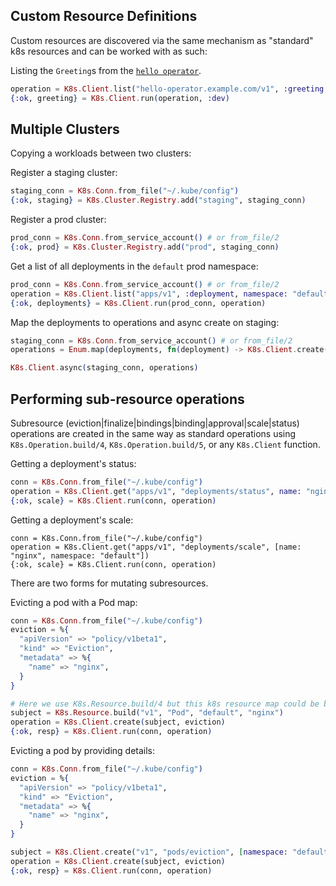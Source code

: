 ## Custom Resource Definitions

Custom resources are discovered via the same mechanism as "standard" k8s resources and can be worked with as such:

Listing the `Greeting`s from the [`hello operator`](https://github.com/coryodaniel/hello_operator).

```elixir
operation = K8s.Client.list("hello-operator.example.com/v1", :greeting, [namespace: "default"])
{:ok, greeting} = K8s.Client.run(operation, :dev)
```

## Multiple Clusters

Copying a workloads between two clusters:

Register a staging cluster:

```elixir
staging_conn = K8s.Conn.from_file("~/.kube/config")
{:ok, staging} = K8s.Cluster.Registry.add("staging", staging_conn)
```

Register a prod cluster:

```elixir
prod_conn = K8s.Conn.from_service_account() # or from_file/2
{:ok, prod} = K8s.Cluster.Registry.add("prod", staging_conn)
```

Get a list of all deployments in the `default` prod namespace:

```elixir
prod_conn = K8s.Conn.from_service_account() # or from_file/2
operation = K8s.Client.list("apps/v1", :deployment, namespace: "default")
{:ok, deployments} = K8s.Client.run(prod_conn, operation)
```

Map the deployments to operations and async create on staging:

```elixir
staging_conn = K8s.Conn.from_service_account() # or from_file/2
operations = Enum.map(deployments, fn(deployment) -> K8s.Client.create(deployment) end)

K8s.Client.async(staging_conn, operations)
```

## Performing sub-resource operations

Subresource (eviction|finalize|bindings|binding|approval|scale|status) operations are created in the same way as standard operations using `K8s.Operation.build/4`, `K8s.Operation.build/5`, or any `K8s.Client` function.

Getting a deployment's status:

```elixir
conn = K8s.Conn.from_file("~/.kube/config")
operation = K8s.Client.get("apps/v1", "deployments/status", name: "nginx", namespace: "default")
{:ok, scale} = K8s.Client.run(conn, operation)
```

Getting a deployment's scale:

```
conn = K8s.Conn.from_file("~/.kube/config")
operation = K8s.Client.get("apps/v1", "deployments/scale", [name: "nginx", namespace: "default"])
{:ok, scale} = K8s.Client.run(conn, operation)
```

There are two forms for mutating subresources.

Evicting a pod with a Pod map:

```elixir
conn = K8s.Conn.from_file("~/.kube/config")
eviction = %{
  "apiVersion" => "policy/v1beta1",
  "kind" => "Eviction",
  "metadata" => %{
    "name" => "nginx",
  }
}

# Here we use K8s.Resource.build/4 but this k8s resource map could be built manually or retrieved from the k8s API
subject = K8s.Resource.build("v1", "Pod", "default", "nginx")
operation = K8s.Client.create(subject, eviction)
{:ok, resp} = K8s.Client.run(conn, operation)
```

Evicting a pod by providing details:

```elixir
conn = K8s.Conn.from_file("~/.kube/config")
eviction = %{
  "apiVersion" => "policy/v1beta1",
  "kind" => "Eviction",
  "metadata" => %{
    "name" => "nginx",
  }
}

subject = K8s.Client.create("v1", "pods/eviction", [namespace: "default", name: "nginx"], eviction)
operation = K8s.Client.create(subject, eviction)
{:ok, resp} = K8s.Client.run(conn, operation)
```
